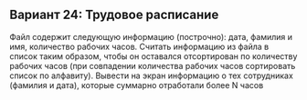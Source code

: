 ## Вариант 24: Трудовое расписание

Файл содержит следующую информацию (построчно): дата, фамилия и имя, количество рабочих часов.
Считать информацию из файла в список таким образом, чтобы он оставался отсортирован по количеству
рабочих часов (при совпадении количества рабочих часов сортировать список по алфавиту). Вывести на
экран информацию о тех сотрудниках (фамилия и дата), которые суммарно отработали более N часов
